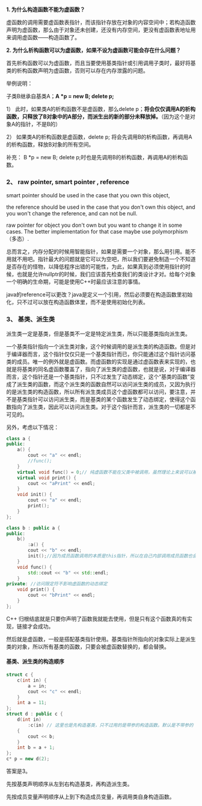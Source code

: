 **1. 为什么构造函数不能为虚函数？**

  虚函数的调用需要虚函数表指针，而该指针存放在对象的内容空间中；若构造函数声明为虚函数，那么由于对象还未创建，还没有内存空间，更没有虚函数表地址用来调用虚函数——构造函数了。

 

**2. 为什么析构函数可以为虚函数，如果不设为虚函数可能会存在什么问题？**

  首先析构函数可以为虚函数，而且当要使用基类指针或引用调用子类时，最好将基类的析构函数声明为虚函数，否则可以存在内存泄露的问题。

  举例说明：

  子类B继承自基类A；**A \*p = new B; delete p;**

  1） 此时，如果类A的析构函数不是虚函数，那么delete p；**将会仅仅调用A的析构函数，只释放了B对象中的A部分，而派生出的新的部分未释放掉。**（因为这个是对象A的指针，不是B的）

  2） 如果类A的析构函数是虚函数，delete p; 将会先调用B的析构函数，再调用A的析构函数，释放B对象的所有空间。

  补充： B *p = new B; delete p;时也是先调用B的析构函数，再调用A的析构函数。

### 2、 raw pointer, smart pointer , reference

smart pointer should be used in the case that you own this object,

the reference should be used in the case that you don't own this object, and you won't change the reference, and can not be null.

raw pointer for object you don't own but you want to change it in some cases. The better implementation for that case maybe use polymorphism（多态）.

总而言之，内存分配的时候用智能指针，如果是需要一个对象，那么用引用。能不用就不用吧。指针最大的问题就是它可以为空吧，所以我们要避免制造一个不知道是否存在的怪物，以降低程序出错的可能性，为此，如果真到必须使用指针的时候，也就是允许nullptr的时候，我们应该首先检查我们的类设计才对。给每个对象一个明确的生命期，可能是使用C++时最应该注意的事情。

java的reference可以更改？java是定义一个引用，然后必须要在构造函数里初始化，只不过可以放在构造函数体里，而不是使用初始化列表。

### 3、 基类、派生类

派生类一定是基类，但是基类不一定是特定派生类，所以只能基类指向派生类。

一个基类指针指向一个派生类对象，这个时候调用的是派生类的构造函数。但是对于编译器而言，这个指针仅仅只是一个基类指针而已，你只能通过这个指针访问基类的成员。唯一的例外就是虚函数。而虚函数的实现是通过虚函数表来实现的，也就是将基类的同名虚函数覆盖了，指向了派生类的虚函数，也就是说，对于编译器而言，这个指针还是一个基类指针，只不过发生了动态绑定，这个“基类的函数”变成了派生类的函数，而这个派生类的函数自然可以访问派生类的成员，又因为执行的是派生类的构造函数，所以所有派生类成员这个虚函数都可以访问，要注意，并不是基类指针可以访问派生类，而是基类的某个函数发生了动态绑定，使得这个函数指向了派生类，因此可以访问派生类。对于这个指针而言，派生类的一切都是不可见的。

另外，考虑以下情况：

```c++
class a {
public:
	a() {
		cout << "a" << endl;
		//func();
	}
	virtual void func() = 0;// 纯虚函数不能在父类中被调用，虽然理论上来说可以被子类动态绑定，但是你不知道会不会有子类去覆写它，所以编译就不会通过
	virtual void print() {
		cout << "aPrint" << endl;
	}
	void init() {
		cout << "a" << endl;
		print();
	}
};

class b : public a {
public:
	b()
		:a() {
		cout << "b" << endl;
		init();//因为成员函数调用的本质是this指针，所以在自己内部调用成员函数也会发生动态绑定
	}
	void func() {
		std::cout << "b" << std::endl;
	}
private: //访问限定符不影响虚函数的动态绑定
	void print() {
		cout << "bPrint" << endl;
	}
};
```

C++ 归根结底就是只要你声明了函数我就能去使用，但是只有这个函数真的有实现，链接才会成功。

然后就是虚函数，一般是搭配基类指针使用。基类指针所指向的对象实际上是派生类的对象，所以所有基类的函数，只要会被虚函数替换的，都会替换。

#### 基类、派生类的构造顺序

```c++
struct c {
	c(int in) {
		a = in;
		cout << "c" << endl;
	}
	int a = 11;
};
struct d : public c {
	d(int in) 
		:c(in) // 这里也是先构造基类，只不过用的是带参的构造函数。默认是不带参的
	{
		cout << b;
	}
	int b = a + 1;
};
c* p = new d(2);
```

答案是3。

先按基类声明顺序从左到右构造基类，再构造派生类。

先按成员变量声明顺序从上到下构造成员变量，再调用类自身构造函数。

